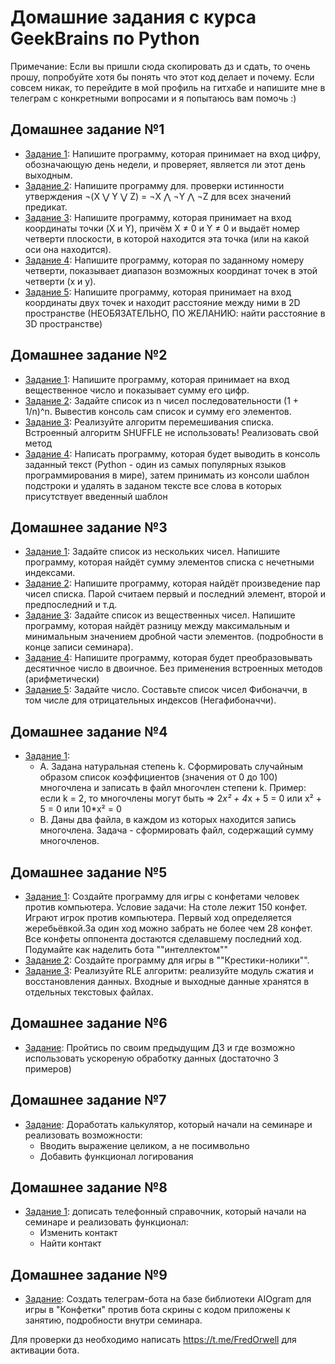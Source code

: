 # Домашние задания с курса GeekBrains по Python

Примечание: Если вы пришли сюда скопировать дз и сдать, то очень прошу, попробуйте хотя бы понять что этот код делает и почему. Если совсем никак, то перейдите в мой профиль на гитхабе и напишите мне в телеграм с конкретными вопросами и я попытаюсь вам помочь :)

## Домашнее задание №1
 - [Задание 1](https://github.com/fredorwell/Python/blob/main/Lesson_1_gb/hw_gb_lesson_1/task_01.py): Напишите программу, которая принимает на вход цифру, обозначающую день недели, и проверяет, является ли этот день выходным.
 - [Задание 2](https://github.com/fredorwell/Python/blob/main/Lesson_1_gb/hw_gb_lesson_1/task_02.py):  Напишите программу для. проверки истинности утверждения ¬(X ⋁ Y ⋁ Z) = ¬X ⋀ ¬Y ⋀ ¬Z для всех значений предикат.
 - [Задание 3](https://github.com/fredorwell/Python/blob/main/Lesson_1_gb/hw_gb_lesson_1/task_03.py): Напишите программу, которая принимает на вход координаты точки (X и Y), причём X ≠ 0 и Y ≠ 0 и выдаёт номер четверти плоскости, в которой находится эта точка (или на какой оси она находится).
 - [Задание 4](https://github.com/fredorwell/Python/blob/main/Lesson_1_gb/hw_gb_lesson_1/task_04.py): Напишите программу, которая по заданному номеру четверти, показывает диапазон возможных координат точек в этой четверти (x и y).
 - [Задание 5](https://github.com/fredorwell/Python/blob/main/Lesson_1_gb/hw_gb_lesson_1/task_05.py): Напишите программу, которая принимает на вход координаты двух точек и находит расстояние между ними в 2D пространстве (НЕОБЯЗАТЕЛЬНО, ПО ЖЕЛАНИЮ: найти расстояние в 3D пространстве)
## Домашнее задание №2
 - [Задание 1](https://github.com/fredorwell/Python/blob/main/Lesson_2_gb/hw_gb_lesson_2/task_01.py): Напишите программу, которая принимает на вход вещественное число и показывает сумму его цифр.
 - [Задание 2](https://github.com/fredorwell/Python/blob/main/Lesson_2_gb/hw_gb_lesson_2/task_02.py): Задайте список из n чисел последовательности (1 + 1/n)^n. Вывестив консоль сам список и сумму его элементов.
 - [Задание 3](https://github.com/fredorwell/Python/blob/main/Lesson_2_gb/hw_gb_lesson_2/task_03.py): Реализуйте алгоритм перемешивания списка. Встроенный алгоритм SHUFFLE не использовать! Реализовать свой метод
 - [Задание 4](https://github.com/fredorwell/Python/blob/main/Lesson_2_gb/hw_gb_lesson_2/task_04.py): Написать программу, которая будет выводить в консоль заданный текст (Python - один из самых популярных языков программирования в мире), затем принимать из консоли шаблон подстроки и удалять в заданом тексте все слова в которых присутствует введенный шаблон
## Домашнее задание №3
 - [Задание 1](https://github.com/fredorwell/Python/blob/main/Lesson_3_gb/hw_gb_lesson_3/task_01.py): Задайте список из нескольких чисел. Напишите программу, которая найдёт сумму элементов списка с нечетными индексами.
 - [Задание 2](https://github.com/fredorwell/Python/blob/main/Lesson_3_gb/hw_gb_lesson_3/task_02.py): Напишите программу, которая найдёт произведение пар чисел списка. Парой считаем первый и последний элемент, второй и предпоследний и т.д.
 - [Задание 3](https://github.com/fredorwell/Python/blob/main/Lesson_3_gb/hw_gb_lesson_3/task_02.py): Задайте список из вещественных чисел. Напишите программу, которая найдёт разницу между максимальным и минимальным значением дробной части элементов. (подробности в конце записи семинара).
 - [Задание 4](https://github.com/fredorwell/Python/blob/main/Lesson_3_gb/hw_gb_lesson_3/task_04.py): Напишите программу, которая будет преобразовывать десятичное число в двоичное. Без применения встроенных методов (арифметически)
 - [Задание 5](https://github.com/fredorwell/Python/blob/main/Lesson_3_gb/hw_gb_lesson_3/task_05.py): Задайте число. Составьте список чисел Фибоначчи, в том числе для отрицательных индексов (Негафибоначчи).
## Домашнее задание №4
 - [Задание 1](https://github.com/fredorwell/Python/blob/main/Lesson_4_gb/hw_gb_lesson_4/task_01.py):
   - A. Задана натуральная степень k. Сформировать случайным образом список коэффициентов
 (значения от 0 до 100) многочлена и записать в файл многочлен степени k.  Пример: если k = 2, то многочлены могут быть => 2*x² + 4*x + 5 = 0 или x² + 5 = 0 или 10*x² = 0
   - B. Даны два файла, в каждом из которых находится запись многочлена. Задача - сформировать файл, содержащий сумму многочленов.
 
## Домашнее задание №5
 - [Задание 1](https://github.com/fredorwell/Python/blob/main/Lesson_5_gb/hw_gb_lesson_5/task_01.py): Создайте программу для игры с конфетами человек против компьютера. Условие задачи: На столе лежит 150 конфет. Играют игрок против компьютера. Первый ход определяется жеребьёвкой.За один ход можно забрать не более чем 28 конфет. Все конфеты оппонента достаются сделавшему последний ход. Подумайте как наделить бота ""интеллектом""
 - [Задание 2](https://github.com/fredorwell/Python/blob/main/Lesson_5_gb/hw_gb_lesson_5/task_02.py): Создайте программу для игры в ""Крестики-нолики"".
 - [Задание 3](https://github.com/fredorwell/Python/blob/main/Lesson_5_gb/hw_gb_lesson_5/task_03.py): Реализуйте RLE алгоритм: реализуйте модуль сжатия и восстановления данных. Входные и выходные данные хранятся в отдельных текстовых файлах.
## Домашнее задание №6
 - [Задание](https://github.com/fredorwell/Python/tree/main/Lesson_6_gb/hw_gb_lesson_6): Пройтись по своим предыдущим ДЗ и где возможно использовать ускореную обработку данных
(достаточно 3 примеров)
## Домашнее задание №7
 - [Задание](https://github.com/fredorwell/Python/tree/main/Lesson_7_gb/calculator_v2): Доработать калькулятор, который начали на семинаре и реализовать возможности:
   - Вводить выражение целиком, а не посимвольно
   - Добавить функционал логирования
 
## Домашнее задание №8
 - [Задание 1](https://github.com/fredorwell/Python/tree/main/Lesson_8_gb): дописать телефонный справочник, который начали на семинаре и реализовать функционал: 
   - Изменить контакт
   - Найти контакт 
## Домашнее задание №9
 - [Задание](https://github.com/fredorwell/Python/tree/main/Lesson_9_gb): Создать телеграм-бота на базе библиотеки AIOgram для игры в "Конфетки" против бота скрины с кодом приложены к занятию, подробности внутри семинара.
 
 Для проверки дз необходимо написать https://t.me/FredOrwell для активации бота.
